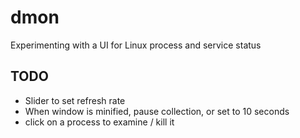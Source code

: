 # dmon

Experimenting with a UI for Linux process and service status


## TODO

* Slider to set refresh rate
* When window is minified, pause collection, or set to 10 seconds
* click on a process to examine / kill it
